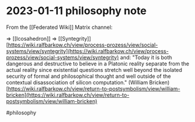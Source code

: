 # 2023-01-11 philosophy note


From the [[Federated Wiki]] Matrix channel:

⇒ [[Icosahedron]] ⇒ [[Syntegrity]] [https://wiki.ralfbarkow.ch/view/process-prozess/view/social-systems/view/syntegrity](https://wiki.ralfbarkow.ch/view/process-prozess/view/social-systems/view/syntegrity) and: "Today it is both dangerous and destructive to believe in a Platonic reality separate from the actual reality since existential questions stretch well beyond the isolated security of formal and philosophical thought and well outside of the contextual disassociation of silicon computation." (William Bricken) [https://wiki.ralfbarkow.ch/view/return-to-postsymbolism/view/william-bricken](https://wiki.ralfbarkow.ch/view/return-to-postsymbolism/view/william-bricken)

#philosophy